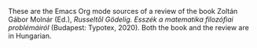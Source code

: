 These are the Emacs Org mode sources of a review of the book Zoltán Gábor Molnár (Ed.), _Russeltől Gödelig. Esszék a matematika filozófiai problémáiról_ (Budapest: Typotex, 2020).  Both the book and the review are in Hungarian.
